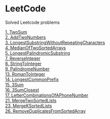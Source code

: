 # LeetCode
Solved Leetcode problems


[1. TwoSum](/TwoSum/)<br>
[2. AddTwoNumbers](/AddTwoNumbers/)<br>
[3. LongestSubstringWithoutRepeatingCharacters](/LongestSubstringWithoutRepeatingCharacters/)<br>
[4. MedianOfTwoSortedArrays](/MedianOfTwoSortedArrays/)<br>
[5. LongestPalindromicSubstring](/LongestPalindromicSubstring/)<br>
[7. ReverseInteger](/ReverseInteger/)<br>
[8. StringToInteger](/StringToInteger/)<br>
[9. PalindromeNumber](/PalindromeNumber/)<br>
[13. RomanToInteger](/RomanToInteger/)<br>
[14. LongestCommonPrefix](/LongestCommonPrefix/)<br>
[15. 3Sum](/3Sum/)<br>
[16. 3SumClosest](/3SumClosest/)<br>
[17. LetterCombinationsOfAPhoneNumber](/LetterCombinationsOfAPhoneNumber/)<br>
[21. MergeTwoSortedLists](/MergeTwoSortedLists/)<br>
[23. MergeKSortedLists](/MergeKSortedLists/)<br>
[26. RemoveDuplicatesFromSortedArray](/RemoveDuplicatesFromSortedArray/)<br>
